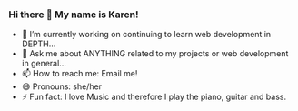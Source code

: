 ### Hi there 👋 My name is Karen!

- 🔭 I’m currently working on continuing to learn web development in DEPTH...
- 💬 Ask me about ANYTHING related to my projects or web development in general...
- 📫 How to reach me: Email me!
- 😄 Pronouns: she/her
- ⚡ Fun fact: I love Music and therefore I play the piano, guitar and bass.

<!--
**KarenHarley/KarenHarley** is a ✨ _special_ ✨ repository because its `README.md` (this file) appears on your GitHub profile.

Here are some ideas to get you started:

- 🔭 I’m currently working on ...
- 🌱 I’m currently learning ...
- 👯 I’m looking to collaborate on ...
- 🤔 I’m looking for help with ...
- 💬 Ask me about ...
- 📫 How to reach me: ...
- 😄 Pronouns: ...
- ⚡ Fun fact: ...
-->
